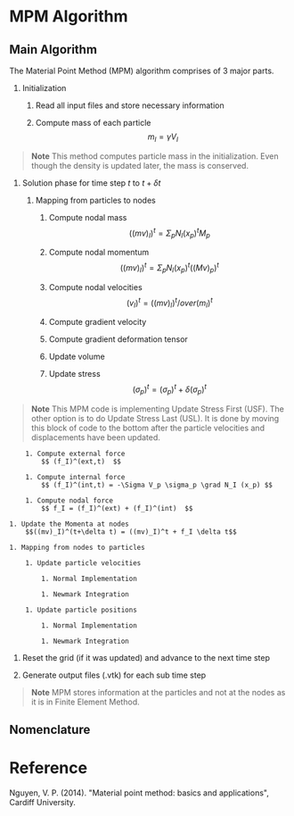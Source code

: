 # MPM Algorithm

## Main Algorithm

The Material Point Method (MPM) algorithm comprises of 3 major parts.

1. Initialization

    1. Read all input files and store necessary information

    1. Compute mass of each particle
        $$ m_I = \gamma V_I $$

> **Note** This method computes particle mass in the initialization. Even though the density is updated later, the mass is conserved.


1. Solution phase for time step $t$ to $t + \delta t$

    1. Mapping from particles to nodes 

        1. Compute nodal mass 
            $$ ((mv)_I)^t = \Sigma_p N_I(x_p)^t M_p $$

        1. Compute nodal momentum
            $$ ((mv)_I)^t = \Sigma_p N_I(x_p)^t ((Mv)_p)^t $$

        1. Compute nodal velocities
            $$ (v_I)^t = ((mv)_I)^t /over (m_I)^t   $$

        1. Compute gradient velocity
            $$   $$

        1. Compute gradient deformation tensor
            $$   $$

        1. Update volume
            $$   $$

        1. Update stress
            $$ (\sigma_p)^t = (\sigma_p)^t + \delta (\sigma_p)^t   $$

> **Note** This MPM code is implementing Update Stress First (USF). The other option is to do Update Stress Last (USL). It is done by moving this block of code to the bottom after the particle velocities and displacements have been updated.


        1. Compute external force
            $$ (f_I)^(ext,t)  $$

        1. Compute internal force
            $$ (f_I)^(int,t) = -\Sigma V_p \sigma_p \grad N_I (x_p) $$

        1. Compute nodal force
            $$ f_I = (f_I)^(ext) + (f_I)^(int)  $$
   
    1. Update the Momenta at nodes
        $$((mv)_I)^(t+\delta t) = ((mv)_I)^t + f_I \delta t$$
   
    1. Mapping from nodes to particles

        1. Update particle velocities
        
            1. Normal Implementation

            1. Newmark Integration

        1. Update particle positions

            1. Normal Implementation

            1. Newmark Integration

1. Reset the grid (if it was updated) and advance to the next time step

1. Generate output files (.vtk) for each sub time step

> **Note** MPM stores information at the particles and not at the nodes as it is in Finite Element Method.

## Nomenclature



# Reference

Nguyen, V. P. (2014). "Material point method: basics and applications", Cardiff University.
